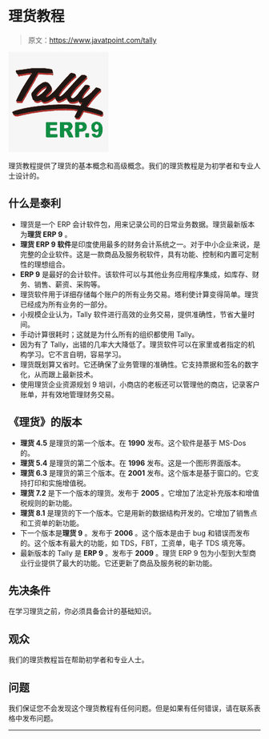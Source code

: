 # 理货教程

> 原文：<https://www.javatpoint.com/tally>

![Tally Tutorial](img/b2e474b7de2e07048e3c87253bbbbe68.png)

理货教程提供了理货的基本概念和高级概念。我们的理货教程是为初学者和专业人士设计的。

## 什么是泰利

*   理货是一个 ERP 会计软件包，用来记录公司的日常业务数据。理货最新版本为**理货 ERP 9** 。
*   **理货 ERP 9 软件**是印度使用最多的财务会计系统之一。对于中小企业来说，是完整的企业软件。这是一款商品及服务税软件，具有功能、控制和内置可定制性的理想组合。
*   **ERP 9** 是最好的会计软件。该软件可以与其他业务应用程序集成，如库存、财务、销售、薪资、采购等。
*   理货软件用于详细存储每个账户的所有业务交易。塔利使计算变得简单。理货已经成为所有业务的一部分。
*   小规模企业认为，Tally 软件进行高效的业务交易，提供准确性，节省大量时间。
*   手动计算很耗时；这就是为什么所有的组织都使用 Tally。
*   因为有了 Tally，出错的几率大大降低了。理货软件可以在家里或者指定的机构学习。它不言自明，容易学习。
*   理货既划算又省时。它还确保了业务管理的准确性。它支持票据和签名的数字化，从而跟上最新技术。
*   使用理货企业资源规划 9 培训，小商店的老板还可以管理他的商店，记录客户账单，并有效地管理财务交易。

## 《理货》的版本

*   **理货 4.5** 是理货的第一个版本。在 **1990** 发布。这个软件是基于 MS-Dos 的。
*   **理货 5.4** 是理货的第二个版本。在 **1996** 发布。这是一个图形界面版本。
*   **理货 6.3** 是理货的第三个版本。在 **2001** 发布。这个版本是基于窗口的。它支持打印和实施增值税。
*   **理货 7.2** 是下一个版本的理货。发布于 **2005** 。它增加了法定补充版本和增值税规则的新功能。
*   **理货 8.1** 是理货的下一个版本。它是用新的数据结构开发的。它增加了销售点和工资单的新功能。
*   下一个版本是**理货 9** 。发布于 **2006** 。这个版本是由于 bug 和错误而发布的。这个版本有最大的功能，如 TDS，FBT，工资单，电子 TDS 填充等。
*   最新版本的 Tally 是 **ERP 9** 。发布于 **2009** 。理货 ERP 9 包为小型到大型商业行业提供了最大的功能。它还更新了商品及服务税的新功能。

## 先决条件

在学习理货之前，你必须具备会计的基础知识。

## 观众

我们的理货教程旨在帮助初学者和专业人士。

## 问题

我们保证您不会发现这个理货教程有任何问题。但是如果有任何错误，请在联系表格中发布问题。

* * *